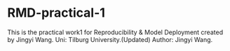 # RMD-practical-1
This is the practical work1 for Reproducibility &amp; Model Deployment created by Jingyi Wang.
Uni: Tilburg University.(Updated)
Author: Jingyi Wang.
